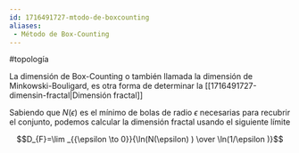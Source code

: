 ```yaml
---
id: 1716491727-mtodo-de-boxcounting
aliases:
 - Método de Box-Counting
---
```


#topología 

La dimensión de Box-Counting o también llamada la dimensión de Minkowski-Bouligard,
es otra forma de determinar la [[1716491727-dimensin-fractal|Dimensión fractal]]

Sabiendo que $N(\epsilon )$ es el mínimo de bolas de radio $\epsilon$ necesarias para recubrir el conjunto, podemos calcular la dimensión fractal usando el siguiente límite

$$D_{F}=\lim _{{\epsilon \to 0}}{\ln(N(\epsilon) ) \over \ln(1/\epsilon )}$$